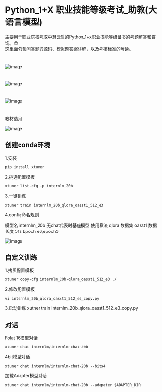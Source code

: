 # Python_1+X 职业技能等级考试_助教(大语言模型)


主要用于职业院校考取中慧云启的Python_1+x职业技能等级证书的考题解答和咨询。😊  
这里面包含问答题的源码、模拟题答案详解，以及考核标准的解读。  
 

#


![image](https://github.com/mmb135/python_tutor/assets/156198133/799122b6-cc55-437a-9637-ad99d13a531f)
#

![image](https://github.com/mmb135/python_tutor/assets/156198133/ab0f6b5f-9128-4b62-9b3a-820778102a2e)

#
![image](https://github.com/mmb135/python_tutor/assets/156198133/4b6bace5-8568-4793-87d1-6e8678163fe5)


#
教材选用

![image](https://github.com/mmb135/python_tutor/assets/156198133/8995537c-9ca1-4272-8371-88679396650b)



## 创建conda环境

1.安装
~~~
pip install xtuner
~~~

2.挑选配置模板
~~~
xtuner list-cfg -p internlm_20b
~~~
3.一键训练
~~~
xtuner train internlm_20b_qlora_oasst1_512_e3
~~~
4.config命名规则

模型名 internlm_20b  无chat代表时基座模型
使用算法 qlora
数据集 oasst1
数据长度 512
Epoch e3,epoch3

![image](https://github.com/mmb135/python_tutor/assets/156198133/459eeed1-50b5-418c-9c1c-ffa77694a294)

## 自定义训练

1.拷贝配置模板
~~~
xtuner copy-cfg internlm_20b-qlora_oasst1_512_e3 ./
~~~
2.修改配置模板
~~~
vi internlm_20b_qlora_oasst1_512_e3_copy.py
~~~
3.启动训练
xutner train internlm_20b_qlora_oasst1_512_e3_copy.py

## 对话
Folat 16模型对话
~~~
xtuner chat internlm/internlm-chat-20b
~~~
4bit模型对话
~~~
xtuner chat internlm/internlm-chat-20b --bits4
~~~
加载Adapter模型对话
~~~
xtuner chat internlm/internlm-chat-20b --adapater $ADAPTER_DIR
~~~







